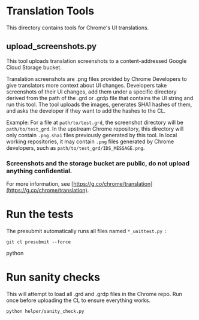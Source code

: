 # Translation Tools

This directory contains tools for Chrome's UI translations.

## upload_screenshots.py

This tool uploads translation screenshots to a content-addressed Google Cloud
Storage bucket.

Translation screenshots are .png files provided by Chrome Developers to give
translators more context about UI changes. Developers take screenshots of their
UI changes, add them under a specific directory derived from the path of the
.grd or .grdp file that contains the UI string and run this tool. The tool
uploads the images, generates SHA1 hashes of them, and asks the
developer if they want to add the hashes to the CL.

Example: For a file at `path/to/test.grd`, the screenshot directory will be
`path/to/test_grd`. In the upstream Chrome repository, this directory will only
contain `.png.sha1` files previously generated by this tool. In local working
repositories, it may contain `.png` files generated by Chrome developers, such as
`path/to/test_grd/IDS_MESSAGE.png`.

### Screenshots and the storage bucket are public, do not upload anything confidential.

For more information, see [https://g.co/chrome/translation](https://g.co/chrome/translation).

# Run the tests

The presubmit automatically runs all files named `*_unittest.py `:
```
git cl presubmit --force
```

python

# Run sanity checks

This will attempt to load all .grd and .grdp files in the Chrome repo.
Run once before uploading the CL to ensure everything works.
```
python helper/sanity_check.py
```
